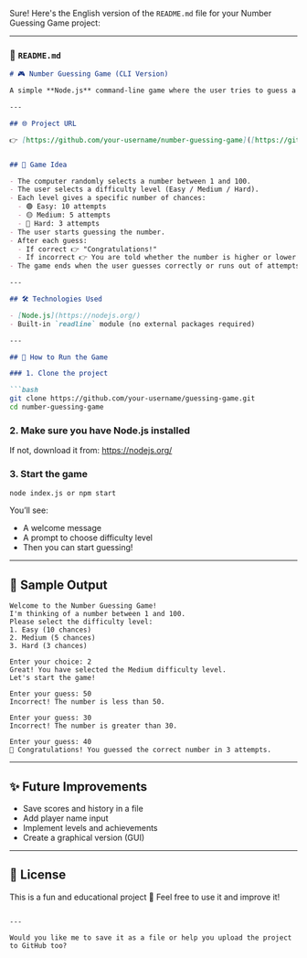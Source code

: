 Sure! Here's the English version of the `README.md` file for your Number Guessing Game project:

---

### 📁 `README.md`

```markdown
# 🎮 Number Guessing Game (CLI Version)

A simple **Node.js** command-line game where the user tries to guess a randomly generated number between 1 and 100. The player has a limited number of attempts based on the selected difficulty level.

---

## 🌐 Project URL

👉 [https://github.com/your-username/number-guessing-game]([https://github.com/farah/number-guessing-game](https://github.com/farahmahfouz/Number-Guessing-CLI-Game))


## 📌 Game Idea

- The computer randomly selects a number between 1 and 100.
- The user selects a difficulty level (Easy / Medium / Hard).
- Each level gives a specific number of chances:
  - 🟢 Easy: 10 attempts
  - 🟡 Medium: 5 attempts
  - 🔴 Hard: 3 attempts
- The user starts guessing the number.
- After each guess:
  - If correct 👉 "Congratulations!"
  - If incorrect 👉 You are told whether the number is higher or lower.
- The game ends when the user guesses correctly or runs out of attempts.

---

## 🛠️ Technologies Used

- [Node.js](https://nodejs.org/)
- Built-in `readline` module (no external packages required)

---

## 🚀 How to Run the Game

### 1. Clone the project

```bash
git clone https://github.com/your-username/guessing-game.git
cd number-guessing-game
```

### 2. Make sure you have Node.js installed

If not, download it from: https://nodejs.org/

### 3. Start the game

```bash
node index.js or npm start
```

You’ll see:

- A welcome message
- A prompt to choose difficulty level
- Then you can start guessing!

---

## 🧠 Sample Output

```text
Welcome to the Number Guessing Game!
I'm thinking of a number between 1 and 100.
Please select the difficulty level:
1. Easy (10 chances)
2. Medium (5 chances)
3. Hard (3 chances)

Enter your choice: 2
Great! You have selected the Medium difficulty level.
Let's start the game!

Enter your guess: 50
Incorrect! The number is less than 50.

Enter your guess: 30
Incorrect! The number is greater than 30.

Enter your guess: 40
🎉 Congratulations! You guessed the correct number in 3 attempts.
```

---

## ✨ Future Improvements

- Save scores and history in a file
- Add player name input
- Implement levels and achievements
- Create a graphical version (GUI)

---

## 📄 License

This is a fun and educational project 💙 Feel free to use it and improve it!
```

---

Would you like me to save it as a file or help you upload the project to GitHub too?
